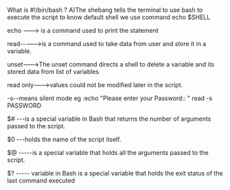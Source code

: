 What is #!/bin/bash ?
A)The shebang tells the terminal to use bash to execute the script
       to know default shell we use command echo $SHELL

echo ---> is a command used to print the statement 

read----->is a command used to take data from user and store it in a variable.

unset--->The unset command directs a shell to delete a variable and its stored data from list of variables

read only--->values could not be modified later in the script.

-s--means silent mode 
        eg :echo "Please enter your Password:: "
                read -s PASSWORD
                
$# ---is a special variable in Bash that returns the number of arguments passed to the script.

$0 ---holds the name of the script itself.

$@ -----is a special variable that holds all the arguments passed to the script.


 $?  ----- variable in Bash is a special variable that holds the exit status of the last command executed


